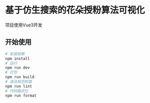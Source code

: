 # 基于仿生搜索的花朵授粉算法可视化

项目使用Vue3开发

## 开始使用

```sh
# 安装依赖
npm install
# 运行
npm run dev
# 打包
npm run build
# 语法规范检查
npm run lint
# 代码格式化
npm run format
```
